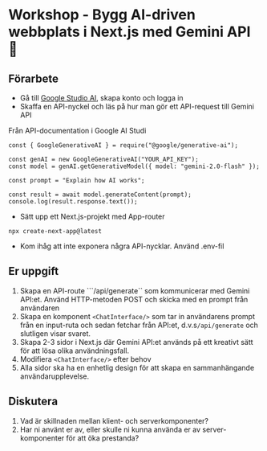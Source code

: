 # Workshop - Bygg AI-driven webbplats i Next.js med  Gemini API  👋 

## Förarbete

* Gå till [Google Studio AI](https://aistudio.google.com/), skapa konto och logga in
* Skaffa en API-nyckel och läs på hur man gör ett API-request till Gemini API

Från API-documentation i Google AI Studi

```
const { GoogleGenerativeAI } = require("@google/generative-ai");

const genAI = new GoogleGenerativeAI("YOUR_API_KEY");
const model = genAI.getGenerativeModel({ model: "gemini-2.0-flash" });

const prompt = "Explain how AI works";

const result = await model.generateContent(prompt);
console.log(result.response.text());
```

* Sätt upp ett Next.js-projekt med App-router

``` npx create-next-app@latest ```

* Kom ihåg att inte exponera några API-nycklar. Använd .env-fil


## Er uppgift


1. Skapa en API-route ```/api/generate`` som  kommunicerar med Gemini API:et. Använd HTTP-metoden POST och skicka med en prompt från användaren
2. Skapa en komponent ```<ChatInterface/>``` som tar in användarens prompt från en input-ruta och sedan fetchar från API:et, d.v.s```/api/generate```  och slutligen visar svaret.
3. Skapa 2-3 sidor i Next.js där Gemini API:et används på ett kreativt sätt för att lösa olika användningsfall. 
4. Modifiera ```<ChatInterface/>``` efter behov
4. Alla sidor ska ha en enhetlig design för att skapa en sammanhängande användarupplevelse.


## Diskutera

1. Vad är skillnaden mellan klient- och serverkomponenter? 
2. Har ni använt er av, eller skulle ni kunna använda er av server-komponenter för att öka prestanda?
